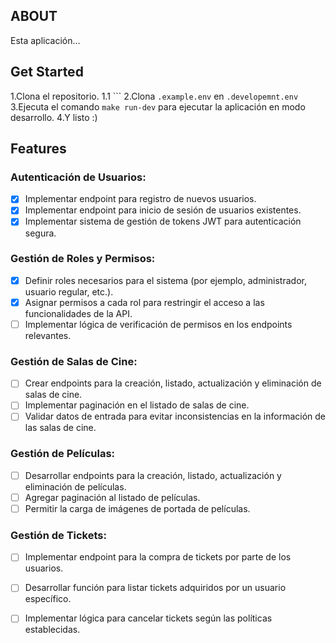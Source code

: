 ## ABOUT
Esta aplicación...

## Get Started
1.Clona el repositorio.
  1.1 ```
2.Clona `.example.env` en `.developemnt.env`
3.Ejecuta el comando `make run-dev` para ejecutar la aplicación en modo desarrollo.
4.Y listo :)

## Features 

### Autenticación de Usuarios:
- [x] Implementar endpoint para registro de nuevos usuarios.
- [x] Implementar endpoint para inicio de sesión de usuarios existentes.
- [X] Implementar sistema de gestión de tokens JWT para autenticación segura.

### Gestión de Roles y Permisos:
- [x] Definir roles necesarios para el sistema (por ejemplo, administrador, usuario regular, etc.).
- [x] Asignar permisos a cada rol para restringir el acceso a las funcionalidades de la API.
- [ ] Implementar lógica de verificación de permisos en los endpoints relevantes.

### Gestión de Salas de Cine:
- [ ] Crear endpoints para la creación, listado, actualización y eliminación de salas de cine.
- [ ] Implementar paginación en el listado de salas de cine.
- [ ] Validar datos de entrada para evitar inconsistencias en la información de las salas de cine.

### Gestión de Películas:
- [ ] Desarrollar endpoints para la creación, listado, actualización y eliminación de películas.
- [ ] Agregar paginación al listado de películas.
- [ ] Permitir la carga de imágenes de portada de películas.

### Gestión de Tickets:
- [ ] Implementar endpoint para la compra de tickets por parte de los usuarios.
- [ ] Desarrollar función para listar tickets adquiridos por un usuario específico.
- [ ] Implementar lógica para cancelar tickets según las políticas establecidas.

